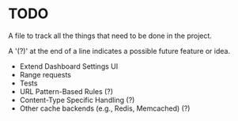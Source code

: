# TODO

A file to track all the things that need to be done in the project.

A '(?)' at the end of a line indicates a possible future feature or idea.

- Extend Dashboard Settings UI
- Range requests
- Tests
- URL Pattern-Based Rules (?)
- Content-Type Specific Handling (?)
- Other cache backends (e.g., Redis, Memcached) (?)

